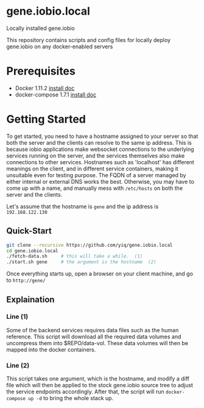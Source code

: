 # gene.iobio.local
Locally installed gene.iobio

This repository contains scripts and config files for locally deploy gene.iobio on any docker-enabled servers

# Prerequisites
  * Docker 1.11.2  [install doc](https://docs.docker.com/engine/installation/linux/)
  * docker-compose 1.7.1  [install doc](https://docs.docker.com/compose/install/)

# Getting Started
To get started, you need to have a hostname assigned to your server so that both the server and the clients can resolve to the same ip address. This is because iobio applications make websocket connections to the underlying services running on the server, and the services themselves also make connections to other services. Hostnames such as 'localhost' has different meanings on the client, and in different service containers, making it unsuitable even for testing purpose. The FQDN of a server managed by either internal or external DNS works the best. Otherwise, you may have to come up with a name, and manually mess with `/etc/hosts` on both the server and the clients.

Let's assume that the hostname is `gene` and the ip address is `192.168.122.130`

## Quick-Start
```bash
git clone --recursive https://github.com/yiq/gene.iobio.local
cd gene.iobio.local
./fetch-data.sh     # this will take a while.  (1)
./start.sh gene     # the argument is the hostname  (2)
```
Once everything starts up, open a browser on your client machine, and go to `http://gene/`

## Explaination
### Line (1)
Some of the backend services requires data files such as the human reference. This script will download all the required data volumes and uncompress them into $REPO/data-vol. These data volumes will then be mapped into the docker containers.

### Line (2)
This script takes one argument, which is the hostname, and modify a diff file which will then be applied to the stock gene.iobio source tree to adjust the service endpoints accordingly. After that, the script will run `docker-compose up -d` to bring the whole stack up.
